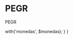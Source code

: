 # PEGR
PEGR
<? php;
namespace App\Http\Controllers;
 
use Illuminate\Http\Request;
 
use App\Http\Requests;
 
use App\CbCurrency;
 
class CbCurrencyController extends Controller
{
  /**
  * Muestra una lista de las monedas.
  *
  * @return Response
  */
  public function index()
  {
    // Devolverá todas las monedas
    $monedas = CbCurrency::get();
    return view('monedas.index')->with('monedas', $monedas);
  }
}
